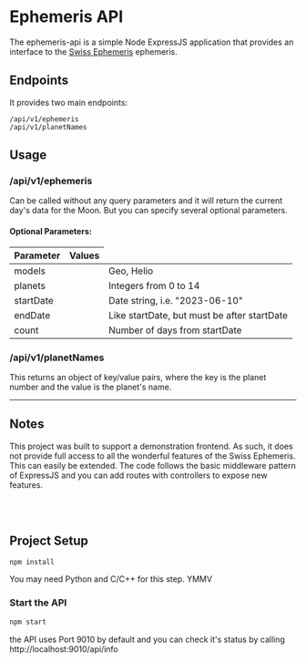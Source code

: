 # Ephemeris API

The ephemeris-api is a simple Node ExpressJS application that provides an interface to the [Swiss Ephemeris](https://www.astro.com/swisseph/) ephemeris.

## Endpoints

It provides two main endpoints:
```
/api/v1/ephemeris
/api/v1/planetNames
```
## Usage

### /api/v1/ephemeris

Can be called without any query parameters and it will return the current day's data for the Moon. But you can specify several optional parameters.

#### Optional Parameters:

<table>
<thead>
<th>Parameter</th><th>Values</th>
</thead>
<tbody>
<tr><td>models<td><td>Geo, Helio</td></tr>
<tr><td>planets<td><td>Integers from 0 to 14</td></tr>
<tr><td>startDate<td><td>Date string, i.e. "2023-06-10"</td></tr>
<tr><td>endDate<td><td>Like startDate, but must be after startDate</td></tr>
<tr><td>count<td><td>Number of days from startDate</td></tr>
<tbody>
</table>

### /api/v1/planetNames

This returns an object of key/value pairs, where the key is the planet number and the value is the planet's name.

---

## Notes

This project was built to support a demonstration frontend. As such, it does not provide full access to all the wonderful features of the Swiss Ephemeris. This can easily be extended. The code follows the basic middleware pattern of ExpressJS and you can add routes with controllers to expose new features.

<br>
<br>

## Project Setup

```sh
npm install
```
You may need Python and C/C++ for this step. YMMV


### Start the API

```sh
npm start
```
the API uses Port 9010 by default and you can check it's status by calling http://localhost:9010/api/info